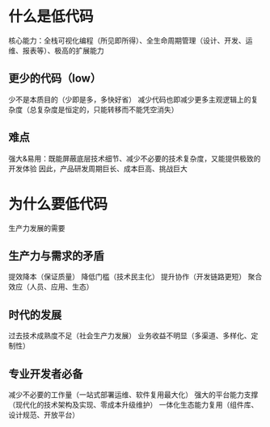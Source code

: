 # 什么是低代码
核心能力：全栈可视化编程（所见即所得）、全生命周期管理（设计、开发、运维、报表等）、极高的扩展能力
## 更少的代码（low）
少不是本质目的（少即是多，多快好省）
减少代码也即减少更多主观逻辑上的复杂度（总复杂度是恒定的，只能转移而不能凭空消失）
## 难点
强大&易用：既能屏蔽底层技术细节、减少不必要的技术复杂度，又能提供极致的开发体验
因此，产品研发周期巨长、成本巨高、挑战巨大

# 为什么要低代码
生产力发展的需要
## 生产力与需求的矛盾
提效降本（保证质量）
降低门槛（技术民主化）
提升协作（开发链路更短）
聚合效应（人员、应用、生态）
## 时代的发展
过去技术成熟度不足（社会生产力发展）
业务收益不明显（多渠道、多样化、定制性）
## 专业开发者必备
减少不必要的工作量（一站式部署运维、软件复用最大化）
强大的平台能力支撑（现代化的技术架构及实现、零成本升级维护）
一体化生态能力复用（组件库、设计规范、开放平台）
